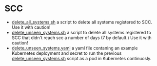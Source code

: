 # SCC

* [delete_all_systems.sh](./delete_all_systems.sh) a script to delete all systems registered to SCC. Use it with caution!
* [delete_unseen_systems.sh](./delete_unseen_systems.sh) a script to delete all systems registered to SCC that didn't reach scc a number of days (7 by default.) Use it with caution!
* [delete_unseen_systems.yaml](./delete_unseen_systems.yaml) a yaml file contaning an example Kubernetes deployment and secret to run the previous [delete_unseen_systems.sh](./delete_unseen_systems.sh) script as a pod in Kubernetes continuosly.
